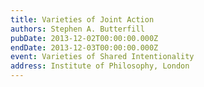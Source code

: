 ```yaml
---
title: Varieties of Joint Action
authors: Stephen A. Butterfill
pubDate: 2013-12-02T00:00:00.000Z
endDate: 2013-12-03T00:00:00.000Z
event: Varieties of Shared Intentionality
address: Institute of Philosophy, London
---
```


